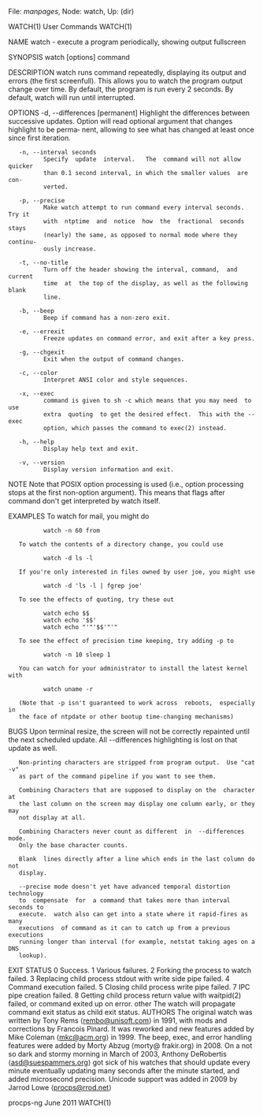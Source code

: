 File: *manpages*,  Node: watch,  Up: (dir)

WATCH(1)                         User Commands                        WATCH(1)



NAME
       watch - execute a program periodically, showing output fullscreen

SYNOPSIS
       watch [options] command

DESCRIPTION
       watch  runs  command  repeatedly, displaying its output and errors (the
       first screenfull).  This allows you to watch the program output  change
       over  time.   By  default,  the  program  is  run  every 2 seconds.  By
       default, watch will run until interrupted.

OPTIONS
       -d, --differences [permanent]
              Highlight the differences between  successive  updates.   Option
              will  read optional argument that changes highlight to be perma‐
              nent, allowing to see what has changed at least once since first
              iteration.

       -n, --interval seconds
              Specify  update  interval.   The  command will not allow quicker
              than 0.1 second interval, in which the smaller values  are  con‐
              verted.

       -p, --precise
              Make watch attempt to run command every interval seconds. Try it
              with  ntptime  and  notice  how  the  fractional  seconds  stays
              (nearly) the same, as opposed to normal mode where they continu‐
              ously increase.

       -t, --no-title
              Turn off the header showing the interval, command,  and  current
              time  at  the top of the display, as well as the following blank
              line.

       -b, --beep
              Beep if command has a non-zero exit.

       -e, --errexit
              Freeze updates on command error, and exit after a key press.

       -g, --chgexit
              Exit when the output of command changes.

       -c, --color
              Interpret ANSI color and style sequences.

       -x, --exec
              command is given to sh -c which means that you may need  to  use
              extra  quoting  to get the desired effect.  This with the --exec
              option, which passes the command to exec(2) instead.

       -h, --help
              Display help text and exit.

       -v, --version
              Display version information and exit.

NOTE
       Note that POSIX option processing  is  used  (i.e.,  option  processing
       stops  at  the first non-option argument).  This means that flags after
       command don't get interpreted by watch itself.

EXAMPLES
       To watch for mail, you might do

              watch -n 60 from

       To watch the contents of a directory change, you could use

              watch -d ls -l

       If you're only interested in files owned by user joe, you might use

              watch -d 'ls -l | fgrep joe'

       To see the effects of quoting, try these out

              watch echo $$
              watch echo '$$'
              watch echo "'"'$$'"'"

       To see the effect of precision time keeping, try adding -p to

              watch -n 10 sleep 1

       You can watch for your administrator to install the latest kernel with

              watch uname -r

       (Note that -p isn't guaranteed to work across  reboots,  especially  in
       the face of ntpdate or other bootup time-changing mechanisms)

BUGS
       Upon  terminal resize, the screen will not be correctly repainted until
       the next scheduled update.  All --differences highlighting is  lost  on
       that update as well.

       Non-printing characters are stripped from program output.  Use "cat -v"
       as part of the command pipeline if you want to see them.

       Combining Characters that are supposed to display on the  character  at
       the last column on the screen may display one column early, or they may
       not display at all.

       Combining Characters never count as different  in  --differences  mode.
       Only the base character counts.

       Blank  lines directly after a line which ends in the last column do not
       display.

       --precise mode doesn't yet have advanced temporal distortion technology
       to  compensate  for  a command that takes more than interval seconds to
       execute.  watch also can get into a state where it rapid-fires as  many
       executions  of command as it can to catch up from a previous executions
       running longer than interval (for example, netstat taking ages on a DNS
       lookup).

EXIT STATUS
              0      Success.
              1      Various failures.
              2      Forking the process to watch failed.
              3      Replacing  child  process  stdout  with  write  side pipe
                     failed.
              4      Command execution failed.
              5      Closing child process write pipe failed.
              7      IPC pipe creation failed.
              8      Getting  child  process  return  value  with   waitpid(2)
                     failed, or command exited up on error.
              other  The  watch  will  propagate  command exit status as child
                     exit status.
AUTHORS
       The original watch was written  by  Tony  Rems  ⟨rembo@unisoft.com⟩  in
       1991,  with  mods  and corrections by Francois Pinard.  It was reworked
       and new features added by Mike Coleman ⟨mkc@acm.org⟩ in 1999. The beep,
       exec,  and  error  handling  features were added by Morty Abzug ⟨morty@
       frakir.org⟩ in 2008.  On a not so dark and stormy morning in  March  of
       2003,  Anthony DeRobertis ⟨asd@suespammers.org⟩ got sick of his watches
       that should update every minute eventually updating many seconds  after
       the  minute  started, and added microsecond precision.  Unicode support
       was added in 2009 by Jarrod Lowe ⟨procps@rrod.net⟩



procps-ng                          June 2011                          WATCH(1)
